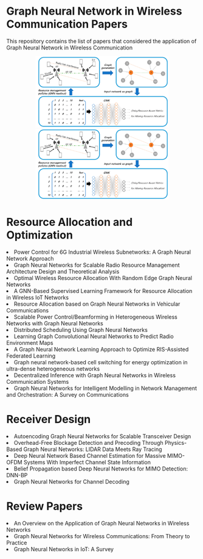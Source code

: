 # Graph Neural Network in Wireless Communication Papers
This repository contains the list of papers that considered the application of Graph Neural Network in Wireless Communication

<p align="center">
  <img src="GNN4WC.png" width="350" title="GNN for wireless communication">
  <img src="GNN4WC.png" width="350" alt="GNN for wireless communication">
</p>

# Resource Allocation and Optimization

<li><a target="_blank" href="https://github.com/danieloaAAU/Power_Control_GNN" style="text-decoration:none;"> Power Control for 6G Industrial Wireless Subnetworks: A Graph Neural Network Approach </a></li>
  
<li><a target="_blank" href="https://ieeexplore.ieee.org/document/9252917" style="text-decoration:none;"> Graph Neural Networks for Scalable Radio Resource Management Architecture Design and Theoretical Analysis </a></li>

<li><a target="_blank" href="https://arxiv.org/abs/1909.01865" style="text-decoration:none;"> Optimal Wireless Resource Allocation With Random
Edge Graph Neural Networks </a></li>

<li><a target="_blank" href="https://ieeexplore.ieee.org/document/9462385" style="text-decoration:none;"> A GNN-Based Supervised Learning Framework for
Resource Allocation in Wireless IoT Networks </a></li>

<li><a target="_blank" href="https://ieeexplore.ieee.org/document/9322537" style="text-decoration:none;"> Resource Allocation based on Graph Neural
Networks in Vehicular Communications </a></li>

<li><a target="_blank" href="https://ieeexplore.ieee.org/abstract/document/9685457" style="text-decoration:none;"> Scalable Power Control/Beamforming in Heterogeneous Wireless Networks with Graph Neural Networks </a></li>

<li><a target="_blank" href="https://ieeexplore.ieee.org/abstract/document/9414098" style="text-decoration:none;"> Distributed Scheduling Using Graph Neural Networks </a></li>

<li><a target="_blank" href="https://ieeexplore.ieee.org/document/10014842" style="text-decoration:none;"> Learning Graph Convolutional Neural Networks to Predict Radio Environment Maps </a></li>

<li><a target="_blank" href="https://ieeexplore.ieee.org/abstract/document/10032291" style="text-decoration:none;"> A Graph Neural Network Learning Approach to Optimize RIS-Assisted Federated Learning </a></li>

<li><a target="_blank" href="https://www.nature.com/articles/s41598-022-25800-3" style="text-decoration:none;"> Graph neural network-based cell switching for energy optimization in ultra-dense heterogeneous networks </a></li>

<li><a target="_blank" href="https://arxiv.org/abs/2104.09027" style="text-decoration:none;"> Decentralized Inference with Graph Neural Networks in Wireless Communication Systems </a></li>

<li><a target="_blank" href="https://www.mdpi.com/2079-9292/11/20/3371" style="text-decoration:none;"> Graph Neural Networks for Intelligent Modelling in Network Management and Orchestration: A Survey on Communications </a></li>

# Receiver Design

<li><a target="_blank" href="https://ieeexplore.ieee.org/document/10012954" style="text-decoration:none;"> Autoencoding Graph Neural Networks for Scalable Transceiver Design </a></li>

<li><a target="_blank" href="https://ieeexplore.ieee.org/abstract/document/10011630" style="text-decoration:none;"> Overhead-Free Blockage Detection and Precoding Through Physics-Based Graph Neural Networks: LIDAR Data Meets Ray Tracing </a></li>

<li><a target="_blank" href="https://ieeexplore.ieee.org/document/9566598" style="text-decoration:none;"> Deep Neural Network Based Channel Estimation for Massive MIMO-OFDM Systems With Imperfect Channel State Information </a></li>

<li><a target="_blank" href="https://ieeexplore.ieee.org/document/9482384" style="text-decoration:none;"> Belief Propagation based Deep Neural Networks for MIMO Detection: DNN-BP </a></li>

<li><a target="_blank" href="https://arxiv.org/abs/2207.14742" style="text-decoration:none;"> Graph Neural Networks for Channel Decoding </a></li>

# Review Papers

<li><a target="_blank" href="https://ieeexplore.ieee.org/document/9618652" style="text-decoration:none;"> An Overview on the Application of Graph Neural Networks in Wireless Networks </a></li>

<li><a target="_blank" href="https://ieeexplore.ieee.org/document/9944643" style="text-decoration:none;"> Graph Neural Networks for Wireless Communications: From Theory to Practice </a></li>

<li><a target="_blank" href="https://arxiv.org/pdf/2203.15935.pdf" style="text-decoration:none;"> Graph Neural Networks in IoT: A Survey </a></li>



